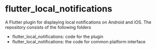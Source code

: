 # flutter_local_notifications
A Flutter plugin for displaying local notifications on Android and iOS. The repository consists of the following folders

- flutter_local_notifications: code for the plugin
- flutter_local_notifications: the code for common platform interface
